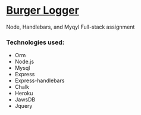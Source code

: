 # [Burger Logger](https://obscure-meadow-09470.herokuapp.com/)
Node, Handlebars, and Myqyl Full-stack assignment
### Technologies used:
- Orm
- Node.js
- Mysql
- Express
- Express-handlebars
- Chalk
- Heroku
- JawsDB
- Jquery
